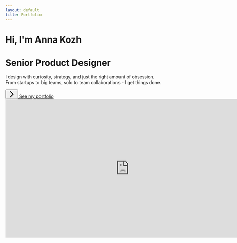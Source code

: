 ```yaml
---
layout: default
title: Portfolio
---
```


<div id="hero">

<div id="hero_text">
    <h1 class="hero_title"> Hi, I'm <span>Anna Kozh</span></h1>
    <h1>Senior Product Designer</h1>
    <p> I design with curiosity, strategy, and just the right amount of obsession. From startups to big teams, solo to team collaborations - I get things done.</p>


<div class="button-container">
 <a href="/portfolio" class="arrow-link">
     <button class="arrow-button">
        <svg xmlns="http://www.w3.org/2000/svg" enable-background="new 0 0 24 24" height="24" viewBox="0 0 24 24" width="24">
         <g><path d="M0,0h24v24H0V0z" fill="none"/></g>
         <g><polygon points="6.23,20.23 8,22 18,12 8,2 6.23,3.77 14.46,12"/></g>
         </svg>
     </button>
 <span class="button-text">See my portfolio</span>
  </a>
</div>
</div>

<div class="video-container">
<iframe width="780" height="438.75" src="https://player.vimeo.com/video/1072624350?h=9161bba358&amp;title=0&amp;byline=0&amp;portrait=0&amp;badge=0&amp;autopause=0&amp;player_id=0&amp;app_id=58479" width="1920" height="1080" frameborder="0" allow="autoplay; fullscreen; picture-in-picture; clipboard-write; encrypted-media" title="Hi there!"></iframe></div>


<!-- <div class="video-container"><iframe width="780" height="438.75" src="https://www.youtube.com/embed/Aik_6jVxsUY?si=Ip1yDUTZ7JLo4GGp" title="YouTube video player" frameborder="0" allow="accelerometer; autoplay; clipboard-write; encrypted-media; gyroscope; picture-in-picture; web-share" referrerpolicy="strict-origin-when-cross-origin" allowfullscreen></iframe> </div> -->

</div>
   